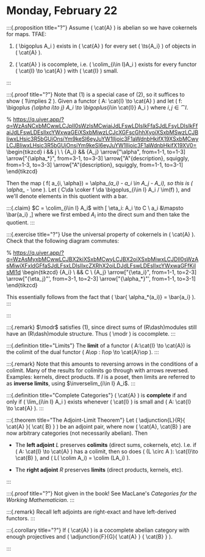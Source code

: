 # Monday, February 22


:::{.proposition title="?"}
Assume \( \cat{A} \) is abelian so we have cokernels for maps.
TFAE:

1. \( \bigoplus A_i \) exists in \( \cat{A} \) for every set \( \ts{A_i} \)  of objects in \( \cat{A} \).

2. \( \cat{A} \) is cocomplete, i.e. \( \colim_{i\in I}A_i \) exists for every functor \( \cat{I} \to \cat{A}  \) with \( \cat{I} \) small.

:::


:::{.proof title="?"}
Note that (1) is a special case of (2), so it suffices to show \( 1\implies 2 \).
Given a functor \( A: \cat{I} \to \cat{A} \) and let \( f: \bigoplus _{\alpha i\to j} A_i \to \bigoplus_{i\in \cat{I}} A_i \)
where $i,j \in \cat{I}$.

% https://q.uiver.app/?q=WzAsNCxbMCwwLCJpIl0sWzIsMCwiaiJdLFswLDIsIkFfaSJdLFsyLDIsIkFfaiJdLFswLDEsIlxcYWxwaGEiXSxbMiwzLCJcXGFscGhhXyoiXSxbMSwzLCJBIiwxLHsic3R5bGUiOnsiYm9keSI6eyJuYW1lIjoic3F1aWdnbHkifX19XSxbMCwyLCJBIiwxLHsic3R5bGUiOnsiYm9keSI6eyJuYW1lIjoic3F1aWdnbHkifX19XV0=
\begin{tikzcd}
	i && j \\
	\\
	{A_i} && {A_j}
	\arrow["\alpha", from=1-1, to=1-3]
	\arrow["{\alpha_*}", from=3-1, to=3-3]
	\arrow["A"{description}, squiggly, from=1-3, to=3-3]
	\arrow["A"{description}, squiggly, from=1-1, to=3-1]
\end{tikzcd}

Then the map \( f( a_{i, \alpha}) = \alpha_*(a_i) - a_i \in A_j - A_i\), so this is \( \alpha_* - \one \).
Let \( C\da \coker f \da \bigoplus_{i\in I} A_i / \im(f) \), and we'll denote elements in this quotient with a bar.

:::{.claim}
$C = \colim_{i\in I} A_i$ with
\[
\eta_i: A_i \to C \\
a_i &\mapsto \bar{a_i}
,\]
where we first embed $A_i$ into the direct sum and then take the quotient.
:::

:::{.exercise title="?"}
Use the universal property of cokernels in \( \cat{A} \).
Check that the following diagram commutes:

% https://q.uiver.app/?q=WzAsMyxbMCwwLCJBX2kiXSxbMCwyLCJBX2oiXSxbMiwxLCJDIl0sWzAsMiwiXFxldGFfaSJdLFsxLDIsIlxcZXRhX2oiLDJdLFswLDEsIlxcYWxwaGFfKiIsMl1d
\begin{tikzcd}
	{A_i} \\
	&& C \\
	{A_j}
	\arrow["{\eta_i}", from=1-1, to=2-3]
	\arrow["{\eta_j}"', from=3-1, to=2-3]
	\arrow["{\alpha_*}"', from=1-1, to=3-1]
\end{tikzcd}

This essentially follows from the fact that \( \bar{ \alpha_*(a_i)} = \bar{a_i} \).
:::

:::


:::{.remark}
$\modr$ satisfies (1), since direct sums of \(R\dash\)modules still have an \(R\dash\)module structure.
Thus \( \modr \) is cocomplete.
:::


:::{.definition title="Limits"}
The **limit** of a functor \( A:\cat{I} \to \cat{A}\) is the colimit of the dual functor \( A\op : I\op \to \cat{A}\op \).
:::

:::{.remark}
Note that this amounts to reversing arrows in the conditions of a colimit.
Many of the results for colimits go through with arrows reversed.
Examples: kernels, direct products.
If $I$ is a poset, then limits are referred to as **inverse limits**, using $\inverselim_{i\in I} A_i$.
:::

:::{.definition title="Complete Categories"}
\( \cat{A} \) is **complete** if and only if \( \lim_{i\in I} A_i \) exists whenever \( \cat{I} \) is small and \( A: \cat{I} \to \cat{A} \).
:::


:::{.theorem title="The Adjoint-Limit Theorem"}
Let \( \adjunction{L}{R}{ \cat{A} }{ \cat{ B} } \) be an adjoint pair, where now \( \cat{A}, \cat{B} \) are now arbitrary categories (not necessarily abelian).
Then 

- The **left adjoint** $L$ preserves **colimits** (direct sums, cokernels, etc).
  I.e. if \( A: \cat{I} \to \cat{A} \) has a colimit, then so does \( (L \circ A ): \cat{I}\to \cat{B} \), and \( L( \colim A_i) = \colim (LA_i) \).

- The **right adjoint** $R$ preserves **limits** (direct products, kernels, etc).

:::

:::{.proof title="?"}
Not given in the book!
See MacLane's *Categories for the Working Mathematician*.
:::


:::{.remark}
Recall left adjoints are right-exact and have left-derived functors.
:::


:::{.corollary title="?"}
If \( \cat{A} \) is a cocomplete abelian category with enough projectives and \( \adjunction{F}{G}{ \cat{A} } { \cat{B} } \).

:::










